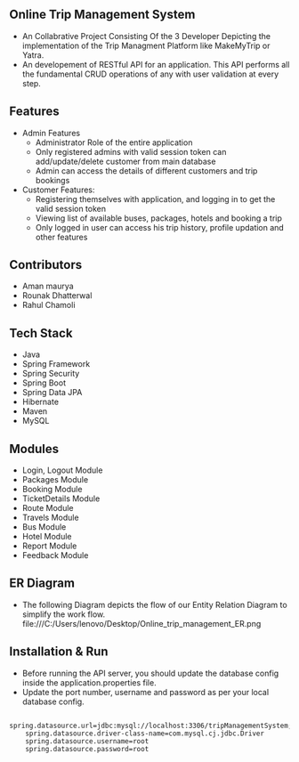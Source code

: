 ## Online Trip Management System
- An Collabrative Project Consisting Of the 3 Developer Depicting the implementation of the Trip Managment Platform like MakeMyTrip or Yatra.
- An developement of RESTful API for an application. This API performs all the fundamental CRUD operations of any with user validation at every step.

## Features
- Admin Features
  - Administrator Role of the entire application
  - Only registered admins with valid session token can add/update/delete customer from main database
  - Admin can access the details of different customers and trip bookings
- Customer Features:
  - Registering themselves with application, and logging in to get the valid session token
  - Viewing list of available buses, packages, hotels and booking a trip
  - Only logged in user can access his trip history, profile updation and other features

## Contributors
- Aman maurya
- Rounak Dhatterwal
- Rahul Chamoli

## Tech Stack
- Java
- Spring Framework
- Spring Security
- Spring Boot
- Spring Data JPA
- Hibernate
- Maven
- MySQL

## Modules
- Login, Logout Module
- Packages Module
- Booking Module
- TicketDetails Module
- Route Module
- Travels Module
- Bus Module
- Hotel Module
- Report Module
- Feedback Module

## ER Diagram
- The following Diagram depicts the flow of our Entity Relation Diagram to simplify the work flow.
file:///C:/Users/lenovo/Desktop/Online_trip_management_ER.png

## Installation & Run
- Before running the API server, you should update the database config inside the application.properties file.
- Update the port number, username and password as per your local database config.
```
    spring.datasource.url=jdbc:mysql://localhost:3306/tripManagementSystem;
    spring.datasource.driver-class-name=com.mysql.cj.jdbc.Driver
    spring.datasource.username=root
    spring.datasource.password=root
```
